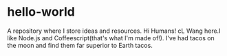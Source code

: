 # hello-world
A repository where I store ideas and resources.
Hi Humans!
cL Wang here.I like Node.js and Coffeescript(that's what I'm made of!).
I've had tacos on the moon and find them far superior to Earth tacos.
